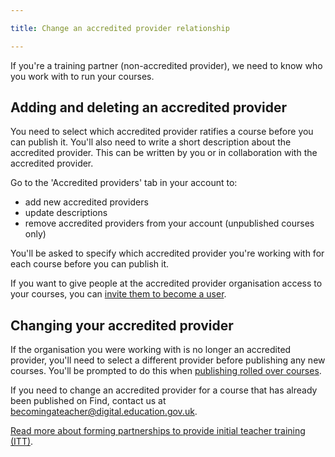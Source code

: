 ```yaml
---

title: Change an accredited provider relationship

---
```


If you're a training partner (non-accredited provider), we need to know who you work with to run your courses.

## Adding and deleting an accredited provider

You need to select which accredited provider ratifies a course before you can publish it. You'll also need to write a short description about the accredited provider. This can be written by you or in collaboration with the accredited provider.

Go to the 'Accredited providers' tab in your account to:

- add new accredited providers
- update descriptions
- remove accredited providers from your account (unpublished courses only)

You'll be asked to specify which accredited provider you're working with for each course before you can publish it.

If you want to give people at the accredited provider organisation access to your courses, you can [invite them to become a user](https://www.publish-teacher-training-courses.service.gov.uk/how-to-use-this-service/add-and-remove-users).

## Changing your accredited provider

If the organisation you were working with is no longer an accredited provider, you'll need to select a different provider before publishing any new courses. You'll be prompted to do this when [publishing rolled over courses](https://www.publish-teacher-training-courses.service.gov.uk/how-to-use-this-service/rolled-over-courses).

If you need to change an accredited provider for a course that has already been published on Find, contact us at becomingateacher@digital.education.gov.uk.

[Read more about forming partnerships to provide initial teacher training (ITT)](https://www.gov.uk/government/publications/initial-teacher-training-itt-forming-partnerships).

